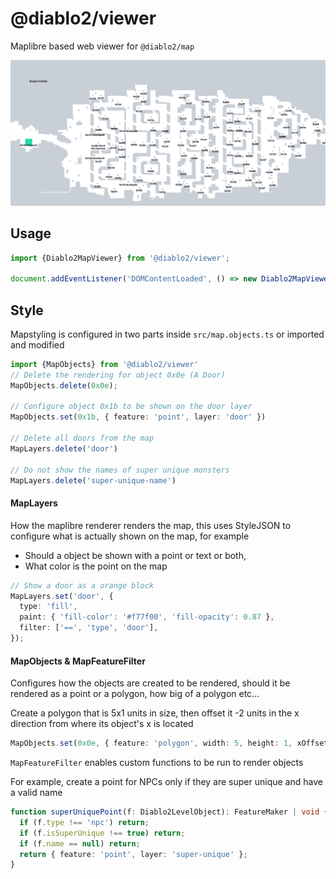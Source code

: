 # @diablo2/viewer


Maplibre based web viewer for `@diablo2/map` 

![Map Preview](./static/2021-10-18-map-render.png)


## Usage

```javascript
import {Diablo2MapViewer} from '@diablo2/viewer';

document.addEventListener('DOMContentLoaded', () => new Diablo2MapViewer('map-el'));
```

## Style

Mapstyling is configured in two parts inside `src/map.objects.ts` or imported and modified

```typescript
import {MapObjects} from '@diablo2/viewer'
// Delete the rendering for object 0x0e (A Door)
MapObjects.delete(0x0e);

// Configure object 0x1b to be shown on the door layer
MapObjects.set(0x1b, { feature: 'point', layer: 'door' })

// Delete all doors from the map
MapLayers.delete('door')

// Do not show the names of super unique monsters
MapLayers.delete('super-unique-name')
```

#### MapLayers

How the maplibre renderer renders the map, this uses StyleJSON to configure what is actually shown on the map, for example 
- Should a object be shown with a point or text or both, 
- What color is the point on the map

```typescript
// Show a door as a orange block
MapLayers.set('door', {
  type: 'fill',
  paint: { 'fill-color': '#f77f00', 'fill-opacity': 0.87 },
  filter: ['==', 'type', 'door'],
});
```

#### MapObjects & MapFeatureFilter

Configures how the objects are created to be rendered, should it be rendered as a point or a polygon, how big of a polygon etc...


Create a polygon that is 5x1 units in size, then offset it -2 units in the x direction from where its object's x is located

```typescript
MapObjects.set(0x0e, { feature: 'polygon', width: 5, height: 1, xOffset: -2, layer: 'door' });
```

`MapFeatureFilter` enables custom functions to be run to render objects

For example, create a point for NPCs only if they are super unique and have a valid name

```typescript
function superUniquePoint(f: Diablo2LevelObject): FeatureMaker | void {
  if (f.type !== 'npc') return;
  if (f.isSuperUnique !== true) return;
  if (f.name == null) return;
  return { feature: 'point', layer: 'super-unique' };
}
```